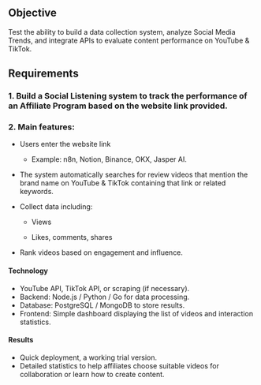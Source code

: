 ## Objective

Test the ability to build a data collection system, analyze Social Media Trends, and integrate APIs to evaluate content performance on YouTube & TikTok.

## Requirements

### 1. Build a Social Listening system to track the performance of an Affiliate Program based on the website link provided.

### 2. Main features:

- Users enter the website link
  - Example: n8n, Notion, Binance, OKX, Jasper AI.
- The system automatically searches for review videos that mention the brand name on YouTube & TikTok containing that link or related keywords.
- Collect data including:

  - Views

  - Likes, comments, shares

- Rank videos based on engagement and influence.

#### Technology

- YouTube API, TikTok API, or scraping (if necessary).
- Backend: Node.js / Python / Go for data processing.
- Database: PostgreSQL / MongoDB to store results.
- Frontend: Simple dashboard displaying the list of videos and interaction statistics.

#### Results

- Quick deployment, a working trial version.
- Detailed statistics to help affiliates choose suitable videos for collaboration or learn how to create content.
